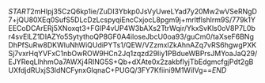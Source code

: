 $START$2mHlpj35CzQ6kp1ie/ZuDI3Ybkp0JsVyUweLYad7y20Mw2wVSeRNgD7+jQU80XEq0SufS5DLcDzLcspyqiEncCxjocL8pgm9j+mrltflshlrm9S/779k1YEECoDCArERj5XNoxqt3+FGlP4vUP4W3bAXs2TtrWqir/YkxSvKls0oV8P7L0br4svElLZ1DIAZYo5SytythoQP8GF0A4iloseJbcU0oa93/guCm0/taXseF6BNgDhPfSuRw8DKWIuNhWiQUdiPYTs1/QEW/VZzmxlZkAhnAZq7vRS6hgwgPXKSj7vxrHqYVFxC1nbOwROW9HCn2Jq1zqzd29Iiy1PBdueWBPrsJMYoaJaQ29/EJYReqLlhhmOa7AWXj4RING5S+Qb+dXAte0x2zakbflyjTbEdgmcfgjPdt2gBUXfdjdRUxjS3ldNCFynxGlqnaC+PUGQ/3FY7Kfiini9M1WiIVg==$END$